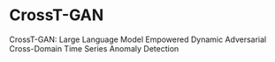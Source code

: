 # CrossT-GAN
CrossT-GAN: Large Language Model Empowered Dynamic Adversarial Cross-Domain Time Series Anomaly Detection
